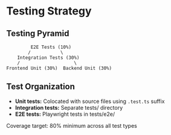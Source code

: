 # Testing Strategy

## Testing Pyramid

```
         E2E Tests (10%)
        /           \
    Integration Tests (30%)
    /                    \
Frontend Unit (30%)  Backend Unit (30%)
```

## Test Organization

- **Unit tests:** Colocated with source files using `.test.ts` suffix
- **Integration tests:** Separate tests/ directory
- **E2E tests:** Playwright tests in tests/e2e/

Coverage target: 80% minimum across all test types
